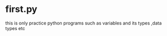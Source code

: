 # first.py
this is only practice python programs such as variables  and its types ,data types  etc 
